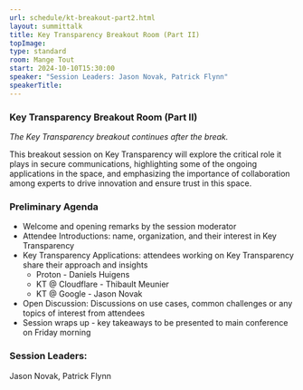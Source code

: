 ```yaml
---
url: schedule/kt-breakout-part2.html
layout: summittalk
title: Key Transparency Breakout Room (Part II)
topImage:
type: standard
room: Mange Tout
start: 2024-10-10T15:30:00
speaker: "Session Leaders: Jason Novak, Patrick Flynn"
speakerTitle: 
---
```


<div class="font-google font-medium">

### Key Transparency Breakout Room (Part II)

*The Key Transparency breakout continues after the break.*

This breakout session on Key Transparency will explore the critical role it plays in secure communications, highlighting some of the ongoing applications in the space, and emphasizing the importance of collaboration among experts to drive innovation and ensure trust in this space. 

### Preliminary Agenda 
   
   * Welcome and opening remarks by the session moderator
   * Attendee Introductions: name, organization, and their interest in Key Transparency
   * Key Transparency Applications: attendees working on Key Transparency share their approach and insights
      * Proton - Daniels Huigens
      * KT @ Cloudflare - Thibault Meunier
      * KT @ Google - Jason Novak
   * Open Discussion: Discussions on use cases, common challenges or any topics of interest from attendees
   * Session wraps up - key takeaways to be presented to main conference on Friday morning

### Session Leaders:

Jason Novak, Patrick Flynn

</div>
